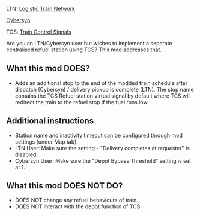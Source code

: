 LTN: [Logistic Train Network](https://mods.factorio.com/mods/Optera/LogisticTrainNetwork)

[Cybersyn](https://mods.factorio.com/mod/cybersyn)

TCS: [Train Control Signals](https://mods.factorio.com/mod/Train_Control_Signals)

Are you an LTN/Cybersyn user but wishes to implement a separate centralised refuel station using TCS? This mod addresses that.

## What this mod DOES?
- Adds an additional stop to the end of the modded train schedule after dispatch (Cybersyn) / delivery pickup is complete (LTN). The stop name contains the TCS Refuel station virtual signal by default where TCS will redirect the train to the refuel stop if the fuel runs low.

## Additional instructions
- Station name and inactivity timeout can be configured through mod settings (under Map tab).
- LTN User: Make sure the setting - "Delivery completes at requester" is disabled.
- Cybersyn User: Make sure the "Depot Bypass Threshold" setting is set at 1.

## What this mod DOES NOT DO?
- DOES NOT change any refuel behaviours of train.
- DOES NOT interact with the depot function of TCS.